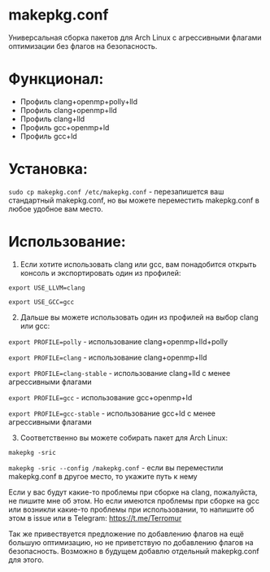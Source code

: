 # makepkg.conf
Универсальная сборка пакетов для Arch Linux с агрессивными флагами оптимизации без флагов на безопасность.

# Функционал:
- Профиль clang+openmp+polly+lld
- Профиль clang+openmp+lld
- Профиль clang+lld
- Профиль gcc+openmp+ld
- Профиль gcc+ld

# Установка:
```sudo cp makepkg.conf /etc/makepkg.conf``` - перезапишется ваш стандартный makepkg.conf, но вы можете переместить makepkg.conf в любое удобное вам место.

# Использование:
1. Если хотите использовать clang или gcc, вам понадобится открыть консоль и экспортировать один из профилей:

```export USE_LLVM=clang```
 
```export USE_GCC=gcc```

2. Дальше вы можете использовать один из профилей на выбор clang или gcc:

```export PROFILE=polly```  - использование clang+openmp+lld+polly

```export PROFILE=clang``` - использование clang+openmp+lld

```export PROFILE=clang-stable``` - использование clang+lld с менее агрессивными флагами

```export PROFILE=gcc``` - использование gcc+openmp+ld

```export PROFILE=gcc-stable``` - использование gcc+ld с менее агрессивными флагами

3. Соответственно вы можете собирать пакет для Arch Linux:

```makepkg -sric```

```makepkg -sric --config /makepkg.conf``` - если вы переместили makepkg.conf в другое место, то укажите путь к нему

Если у вас будут какие-то проблемы при сборке на clang, пожалуйста, не пишите мне об этом. Но если имеются проблемы при сборке на gcc или возникли какие-то проблемы при использовании, то напишите об этом в issue или в Telegram: https://t.me/Terromur 

Так же привествуется предложение по добавлению флагов на ещё большую оптимизацию, но не приветствую по добавлению флагов на безопасность. Возможно в будущем добавлю отдельный makepkg.conf для этого.
